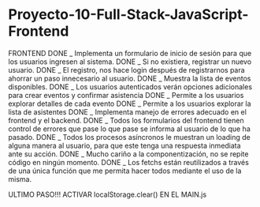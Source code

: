 # Proyecto-10-Full-Stack-JavaScript-Frontend

FRONTEND
DONE _ Implementa un formulario de inicio de sesión para que los usuarios ingresen al sistema.
DONE _ Si no existiera, registrar un nuevo usuario.
DONE _ El registro, nos hace login después de registrarnos para ahorrar un paso innecesario al usuario.
DONE _ Muestra la lista de eventos disponibles.
DONE _ Los usuarios autenticados verán opciones adicionales para crear eventos y confirmar asistencia
DONE _ Permite a los usuarios explorar detalles de cada evento
DONE _ Permite a los usuarios explorar la lista de asistentes
DONE _ Implementa manejo de errores adecuado en el frontend y el backend.
DONE _ Todos los formularios del frontend tienen control de errores que pase lo que pase se informa al usuario de lo que ha pasado.
DONE _ Todos los procesos asíncronos le muestran un loading de alguna manera al usuario, para que este tenga una respuesta inmediata ante su acción.
DONE _ Mucho cariño a la componentización, no se repite código en ningún momento.
DONE _ Los fetchs están reutilizados a través de una única función que me permita hacer todos mediante el uso de la misma.

ULTIMO PASO!!! ACTIVAR localStorage.clear() EN EL MAIN.js
